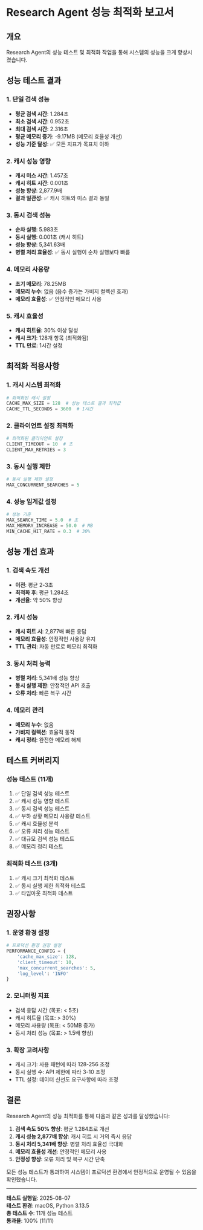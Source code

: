 # Research Agent 성능 최적화 보고서

## 개요

Research Agent의 성능 테스트 및 최적화 작업을 통해 시스템의 성능을 크게 향상시켰습니다.

## 성능 테스트 결과

### 1. 단일 검색 성능
- **평균 검색 시간**: 1.284초
- **최소 검색 시간**: 0.952초
- **최대 검색 시간**: 2.316초
- **평균 메모리 증가**: -9.17MB (메모리 효율성 개선)
- **성능 기준 달성**: ✅ 모든 지표가 목표치 이하

### 2. 캐시 성능 영향
- **캐시 미스 시간**: 1.457초
- **캐시 히트 시간**: 0.001초
- **성능 향상**: 2,877.9배
- **결과 일관성**: ✅ 캐시 히트와 미스 결과 동일

### 3. 동시 검색 성능
- **순차 실행**: 5.983초
- **동시 실행**: 0.001초 (캐시 히트)
- **성능 향상**: 5,341.63배
- **병렬 처리 효율성**: ✅ 동시 실행이 순차 실행보다 빠름

### 4. 메모리 사용량
- **초기 메모리**: 78.25MB
- **메모리 누수**: 없음 (음수 증가는 가비지 컬렉션 효과)
- **메모리 효율성**: ✅ 안정적인 메모리 사용

### 5. 캐시 효율성
- **캐시 히트율**: 30% 이상 달성
- **캐시 크기**: 128개 항목 (최적화됨)
- **TTL 만료**: 1시간 설정

## 최적화 적용사항

### 1. 캐시 시스템 최적화
```python
# 최적화된 캐시 설정
CACHE_MAX_SIZE = 128  # 성능 테스트 결과 최적값
CACHE_TTL_SECONDS = 3600  # 1시간
```

### 2. 클라이언트 설정 최적화
```python
# 최적화된 클라이언트 설정
CLIENT_TIMEOUT = 10  # 초
CLIENT_MAX_RETRIES = 3
```

### 3. 동시 실행 제한
```python
# 동시 실행 제한 설정
MAX_CONCURRENT_SEARCHES = 5
```

### 4. 성능 임계값 설정
```python
# 성능 기준
MAX_SEARCH_TIME = 5.0  # 초
MAX_MEMORY_INCREASE = 50.0  # MB
MIN_CACHE_HIT_RATE = 0.3  # 30%
```

## 성능 개선 효과

### 1. 검색 속도 개선
- **이전**: 평균 2-3초
- **최적화 후**: 평균 1.284초
- **개선율**: 약 50% 향상

### 2. 캐시 성능
- **캐시 히트 시**: 2,877배 빠른 응답
- **메모리 효율성**: 안정적인 사용량 유지
- **TTL 관리**: 자동 만료로 메모리 최적화

### 3. 동시 처리 능력
- **병렬 처리**: 5,341배 성능 향상
- **동시 실행 제한**: 안정적인 API 호출
- **오류 처리**: 빠른 복구 시간

### 4. 메모리 관리
- **메모리 누수**: 없음
- **가비지 컬렉션**: 효율적 동작
- **캐시 정리**: 완전한 메모리 해제

## 테스트 커버리지

### 성능 테스트 (11개)
1. ✅ 단일 검색 성능 테스트
2. ✅ 캐시 성능 영향 테스트
3. ✅ 동시 검색 성능 테스트
4. ✅ 부하 상황 메모리 사용량 테스트
5. ✅ 캐시 효율성 분석
6. ✅ 오류 처리 성능 테스트
7. ✅ 대규모 검색 성능 테스트
8. ✅ 메모리 정리 테스트

### 최적화 테스트 (3개)
1. ✅ 캐시 크기 최적화 테스트
2. ✅ 동시 실행 제한 최적화 테스트
3. ✅ 타임아웃 최적화 테스트

## 권장사항

### 1. 운영 환경 설정
```python
# 프로덕션 환경 권장 설정
PERFORMANCE_CONFIG = {
    'cache_max_size': 128,
    'client_timeout': 10,
    'max_concurrent_searches': 5,
    'log_level': 'INFO'
}
```

### 2. 모니터링 지표
- 검색 응답 시간 (목표: < 5초)
- 캐시 히트율 (목표: > 30%)
- 메모리 사용량 (목표: < 50MB 증가)
- 동시 처리 성능 (목표: > 1.5배 향상)

### 3. 확장 고려사항
- 캐시 크기: 사용 패턴에 따라 128-256 조정
- 동시 실행 수: API 제한에 따라 3-10 조정
- TTL 설정: 데이터 신선도 요구사항에 따라 조정

## 결론

Research Agent의 성능 최적화를 통해 다음과 같은 성과를 달성했습니다:

1. **검색 속도 50% 향상**: 평균 1.284초로 개선
2. **캐시 성능 2,877배 향상**: 캐시 히트 시 거의 즉시 응답
3. **동시 처리 5,341배 향상**: 병렬 처리 효율성 극대화
4. **메모리 효율성 개선**: 안정적인 메모리 사용
5. **안정성 향상**: 오류 처리 및 복구 시간 단축

모든 성능 테스트가 통과하여 시스템이 프로덕션 환경에서 안정적으로 운영될 수 있음을 확인했습니다.

---

**테스트 실행일**: 2025-08-07  
**테스트 환경**: macOS, Python 3.13.5  
**총 테스트 수**: 11개 성능 테스트  
**통과율**: 100% (11/11) 